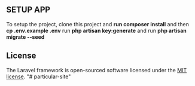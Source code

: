
## SETUP APP
To setup the project, 
clone this project 
and **run composer install** 
and then **cp .env.example .env** 
run **php artisan key:generate**
and run **php artisan migrate --seed**


## License

The Laravel framework is open-sourced software licensed under the [MIT license](https://opensource.org/licenses/MIT).
"# particular-site" 
